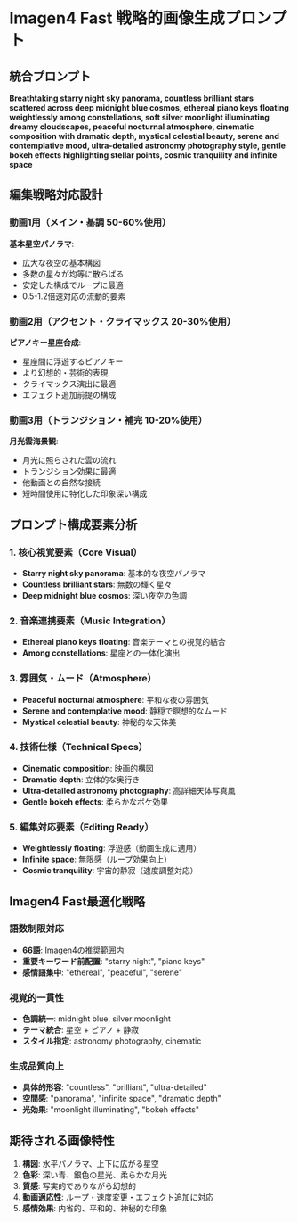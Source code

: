 # Imagen4 Fast 戦略的画像生成プロンプト

## 統合プロンプト
**Breathtaking starry night sky panorama, countless brilliant stars scattered across deep midnight blue cosmos, ethereal piano keys floating weightlessly among constellations, soft silver moonlight illuminating dreamy cloudscapes, peaceful nocturnal atmosphere, cinematic composition with dramatic depth, mystical celestial beauty, serene and contemplative mood, ultra-detailed astronomy photography style, gentle bokeh effects highlighting stellar points, cosmic tranquility and infinite space**

## 編集戦略対応設計

### 動画1用（メイン・基調 50-60%使用）
**基本星空パノラマ**: 
- 広大な夜空の基本構図
- 多数の星々が均等に散らばる
- 安定した構成でループに最適
- 0.5-1.2倍速対応の流動的要素

### 動画2用（アクセント・クライマックス 20-30%使用）  
**ピアノキー星座合成**:
- 星座間に浮遊するピアノキー
- より幻想的・芸術的表現
- クライマックス演出に最適
- エフェクト追加前提の構成

### 動画3用（トランジション・補完 10-20%使用）
**月光雲海景観**:
- 月光に照らされた雲の流れ
- トランジション効果に最適
- 他動画との自然な接続
- 短時間使用に特化した印象深い構成

## プロンプト構成要素分析

### 1. 核心視覚要素（Core Visual）
- **Starry night sky panorama**: 基本的な夜空パノラマ
- **Countless brilliant stars**: 無数の輝く星々
- **Deep midnight blue cosmos**: 深い夜空の色調

### 2. 音楽連携要素（Music Integration）
- **Ethereal piano keys floating**: 音楽テーマとの視覚的結合
- **Among constellations**: 星座との一体化演出

### 3. 雰囲気・ムード（Atmosphere）
- **Peaceful nocturnal atmosphere**: 平和な夜の雰囲気
- **Serene and contemplative mood**: 静穏で瞑想的なムード
- **Mystical celestial beauty**: 神秘的な天体美

### 4. 技術仕様（Technical Specs）
- **Cinematic composition**: 映画的構図
- **Dramatic depth**: 立体的な奥行き
- **Ultra-detailed astronomy photography**: 高詳細天体写真風
- **Gentle bokeh effects**: 柔らかなボケ効果

### 5. 編集対応要素（Editing Ready）
- **Weightlessly floating**: 浮遊感（動画生成に適用）
- **Infinite space**: 無限感（ループ効果向上）
- **Cosmic tranquility**: 宇宙的静寂（速度調整対応）

## Imagen4 Fast最適化戦略

### 語数制限対応
- **66語**: Imagen4の推奨範囲内
- **重要キーワード前配置**: "starry night", "piano keys"
- **感情語集中**: "ethereal", "peaceful", "serene"

### 視覚的一貫性
- **色調統一**: midnight blue, silver moonlight
- **テーマ統合**: 星空 + ピアノ + 静寂
- **スタイル指定**: astronomy photography, cinematic

### 生成品質向上
- **具体的形容**: "countless", "brilliant", "ultra-detailed"
- **空間感**: "panorama", "infinite space", "dramatic depth"
- **光効果**: "moonlight illuminating", "bokeh effects"

## 期待される画像特性

1. **構図**: 水平パノラマ、上下に広がる星空
2. **色彩**: 深い青、銀色の星光、柔らかな月光
3. **質感**: 写実的でありながら幻想的
4. **動画適応性**: ループ・速度変更・エフェクト追加に対応
5. **感情効果**: 内省的、平和的、神秘的な印象